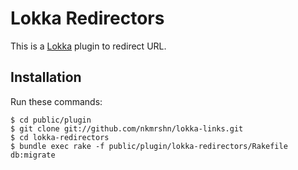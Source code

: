 Lokka Redirectors
=================

This is a [Lokka](http://lokka.org) plugin to redirect URL.

Installation
------------

Run these commands:

    $ cd public/plugin
    $ git clone git://github.com/nkmrshn/lokka-links.git
    $ cd lokka-redirectors
    $ bundle exec rake -f public/plugin/lokka-redirectors/Rakefile db:migrate
